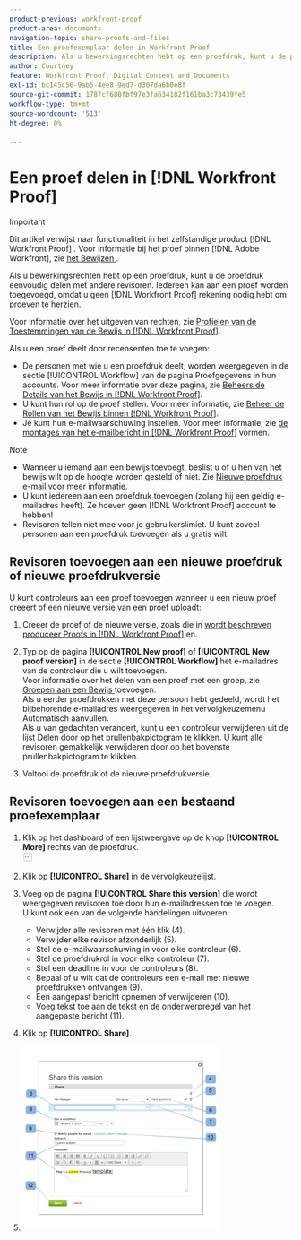 ```yaml
---
product-previous: workfront-proof
product-area: documents
navigation-topic: share-proofs-and-files
title: Een proefexemplaar delen in Workfront Proof
description: Als u bewerkingsrechten hebt op een proefdruk, kunt u de proefdruk eenvoudig delen met andere revisoren. Iedereen kan aan een bewijs worden toegevoegd, omdat u niet a  [!DNL Workfront Proof]  rekening moet hebben om proeven te herzien.
author: Courtney
feature: Workfront Proof, Digital Content and Documents
exl-id: bc145c50-9ab5-4ee8-9ed7-d307da6b0e8f
source-git-commit: 178fcf680fbf97e3fa634182f161ba3c73439fe5
workflow-type: tm+mt
source-wordcount: '513'
ht-degree: 0%

---
```


# Een proef delen in [!DNL Workfront Proof]

>[!IMPORTANT]
>
>Dit artikel verwijst naar functionaliteit in het zelfstandige product [!DNL Workfront Proof] . Voor informatie bij het proef binnen [!DNL Adobe Workfront], zie [ het Bewijzen ](../../../review-and-approve-work/proofing/proofing.md).

Als u bewerkingsrechten hebt op een proefdruk, kunt u de proefdruk eenvoudig delen met andere revisoren. Iedereen kan aan een proef worden toegevoegd, omdat u geen [!DNL Workfront Proof] rekening nodig hebt om proeven te herzien.

Voor informatie over het uitgeven van rechten, zie [ Profielen van de Toestemmingen van de Bewijs in  [!DNL Workfront Proof]](../../../workfront-proof/wp-acct-admin/account-settings/proof-perm-profiles-in-wp.md).

Als u een proef deelt door recensenten toe te voegen:

* De personen met wie u een proefdruk deelt, worden weergegeven in de sectie [!UICONTROL Workflow] van de pagina Proefgegevens in hun accounts. Voor meer informatie over deze pagina, zie [ Beheers de Details van het Bewijs in  [!DNL Workfront Proof]](../../../workfront-proof/wp-work-proofsfiles/manage-your-work/manage-proof-details.md).
* U kunt hun rol op de proef stellen. Voor meer informatie, zie [ Beheer de Rollen van het Bewijs binnen  [!DNL Workfront Proof]](../../../workfront-proof/wp-work-proofsfiles/share-proofs-and-files/manage-proof-roles.md).
* Je kunt hun e-mailwaarschuwing instellen. Voor meer informatie, zie [ de montages van het e-mailbericht in  [!DNL Workfront Proof]](../../../workfront-proof/wp-emailsntfctns/email-alerts/config-email-notification-settings-wp.md) vormen.

>[!NOTE]
>
>* Wanneer u iemand aan een bewijs toevoegt, beslist u of u hen van het bewijs wilt op de hoogte worden gesteld of niet. Zie [ Nieuwe proefdruk e-mail ](../../../workfront-proof/wp-emailsntfctns/proof-notifications-and-reminders/new-proof-email.md) voor meer informatie.
>* U kunt iedereen aan een proefdruk toevoegen (zolang hij een geldig e-mailadres heeft). Ze hoeven geen [!DNL Workfront Proof] account te hebben!
>* Revisoren tellen niet mee voor je gebruikerslimiet. U kunt zoveel personen aan een proefdruk toevoegen als u gratis wilt.
>



## Revisoren toevoegen aan een nieuwe proefdruk of nieuwe proefdrukversie

U kunt controleurs aan een proef toevoegen wanneer u een nieuw proef creeert of een nieuwe versie van een proef uploadt:

1. Creeer de proef of de nieuwe versie, zoals die in [ wordt beschreven produceer Proofs in  [!DNL Workfront Proof]](../../../workfront-proof/wp-work-proofsfiles/create-proofs-and-files/generate-proofs.md) en.
1. Typ op de pagina **[!UICONTROL New proof]** of **[!UICONTROL New proof version]** in de sectie **[!UICONTROL Workflow]** het e-mailadres van de controleur die u wilt toevoegen.\
   Voor informatie over het delen van een proef met een groep, zie [ Groepen aan een Bewijs ](../../../workfront-proof/wp-mnguserscontacts/groups/add-groups.md) toevoegen.\
   Als u eerder proefdrukken met deze persoon hebt gedeeld, wordt het bijbehorende e-mailadres weergegeven in het vervolgkeuzemenu Automatisch aanvullen.\
   Als u van gedachten verandert, kunt u een controleur verwijderen uit de lijst Delen door op het prullenbakpictogram te klikken. U kunt alle revisoren gemakkelijk verwijderen door op het bovenste prullenbakpictogram te klikken.

1. Voltooi de proefdruk of de nieuwe proefdrukversie.

## Revisoren toevoegen aan een bestaand proefexemplaar

1. Klik op het dashboard of een lijstweergave op de knop **[!UICONTROL More]** rechts van de proefdruk.\
   ![](assets/more-button-small.png)

1. Klik op **[!UICONTROL Share]** in de vervolgkeuzelijst.
1. Voeg op de pagina **[!UICONTROL Share this version]** die wordt weergegeven revisoren toe door hun e-mailadressen toe te voegen.\
   U kunt ook een van de volgende handelingen uitvoeren:

   * Verwijder alle revisoren met één klik (4).
   * Verwijder elke revisor afzonderlijk (5).
   * Stel de e-mailwaarschuwing in voor elke controleur (6).
   * Stel de proefdrukrol in voor elke controleur (7).
   * Stel een deadline in voor de controleurs (8).
   * Bepaal of u wilt dat de controleurs een e-mail met nieuwe proefdrukken ontvangen (9).
   * Een aangepast bericht opnemen of verwijderen (10).
   * Voeg tekst toe aan de tekst en de onderwerpregel van het aangepaste bericht (11).

1. Klik op **[!UICONTROL Share]**.
1. ![ Share_this_version_page.png ](assets/share-this-version-page-350x330.png)

